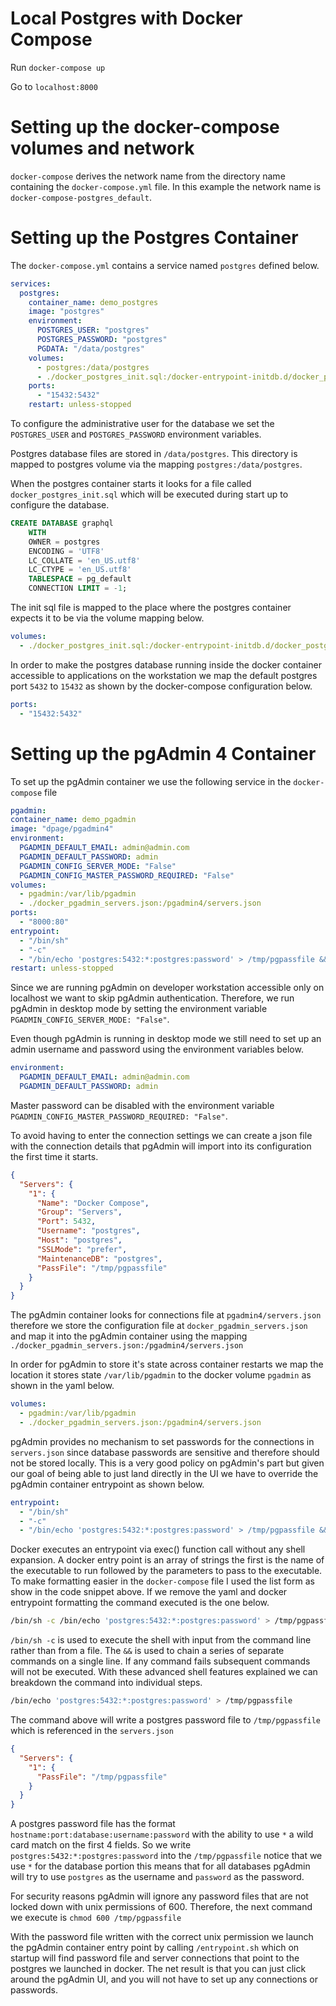 # Local Postgres with Docker Compose

Run `docker-compose up`

Go to `localhost:8000`

# Setting up the docker-compose volumes and network

`docker-compose` derives the network name from the directory name containing the
`docker-compose.yml` file. In this example the network name is `docker-compose-postgres_default`.

# Setting up the Postgres Container

The `docker-compose.yml` contains a service named `postgres` defined below.

```yml
services:
  postgres:
    container_name: demo_postgres
    image: "postgres"
    environment:
      POSTGRES_USER: "postgres"
      POSTGRES_PASSWORD: "postgres"
      PGDATA: "/data/postgres"
    volumes:
      - postgres:/data/postgres
      - ./docker_postgres_init.sql:/docker-entrypoint-initdb.d/docker_postgres_init.sql
    ports:
      - "15432:5432"
    restart: unless-stopped
```

To configure the administrative user for the database we set the `POSTGRES_USER` and
`POSTGRES_PASSWORD` environment variables.

Postgres database files are stored in `/data/postgres`.
This directory is mapped to postgres volume via the mapping `postgres:/data/postgres`.

When the postgres container starts it looks for a file called `docker_postgres_init.sql`
which will be executed during start up to configure the database.

```SQL
CREATE DATABASE graphql
    WITH
    OWNER = postgres
    ENCODING = 'UTF8'
    LC_COLLATE = 'en_US.utf8'
    LC_CTYPE = 'en_US.utf8'
    TABLESPACE = pg_default
    CONNECTION LIMIT = -1;
```

The init sql file is mapped to the place where the postgres container expects it to
be via the volume mapping below.

```yaml
volumes:
  - ./docker_postgres_init.sql:/docker-entrypoint-initdb.d/docker_postgres_init.sql
```

In order to make the postgres database running inside the docker container accessible to
applications on the workstation we map the default postgres port `5432` to
`15432` as shown by the docker-compose configuration below.

```yaml
ports:
  - "15432:5432"
```

# Setting up the pgAdmin 4 Container

To set up the pgAdmin container we use the following service in the `docker-compose` file

```yaml
pgadmin:
container_name: demo_pgadmin
image: "dpage/pgadmin4"
environment:
  PGADMIN_DEFAULT_EMAIL: admin@admin.com
  PGADMIN_DEFAULT_PASSWORD: admin
  PGADMIN_CONFIG_SERVER_MODE: "False"
  PGADMIN_CONFIG_MASTER_PASSWORD_REQUIRED: "False"
volumes:
  - pgadmin:/var/lib/pgadmin
  - ./docker_pgadmin_servers.json:/pgadmin4/servers.json
ports:
  - "8000:80"
entrypoint:
  - "/bin/sh"
  - "-c"
  - "/bin/echo 'postgres:5432:*:postgres:password' > /tmp/pgpassfile && chmod 600 /tmp/pgpassfile && /entrypoint.sh"
restart: unless-stopped
```

Since we are running pgAdmin on developer workstation accessible only on localhost we want to
skip pgAdmin authentication. Therefore, we run pgAdmin in desktop mode by setting the
environment variable `PGADMIN_CONFIG_SERVER_MODE: "False"`.

Even though pgAdmin is running in desktop mode we still need to set up an admin
username and password using the environment variables below.

```yaml
environment:
  PGADMIN_DEFAULT_EMAIL: admin@admin.com
  PGADMIN_DEFAULT_PASSWORD: admin
```

Master password can be disabled with the environment variable `PGADMIN_CONFIG_MASTER_PASSWORD_REQUIRED: "False"`.

To avoid having to enter the connection settings we can create a json file with the connection
details that pgAdmin will import into its configuration the first time it starts.

```json
{
  "Servers": {
    "1": {
      "Name": "Docker Compose",
      "Group": "Servers",
      "Port": 5432,
      "Username": "postgres",
      "Host": "postgres",
      "SSLMode": "prefer",
      "MaintenanceDB": "postgres",
      "PassFile": "/tmp/pgpassfile"
    }
  }
}
```

The pgAdmin container looks for connections file at `pgadmin4/servers.json` therefore
we store the configuration file at `docker_pgadmin_servers.json` and map it into
the pgAdmin container using the mapping `./docker_pgadmin_servers.json:/pgadmin4/servers.json`

In order for pgAdmin to store it's state across container restarts we map the location
it stores state `/var/lib/pgadmin` to the docker volume `pgadmin` as shown in the yaml
below.

```yaml
volumes:
  - pgadmin:/var/lib/pgadmin
  - ./docker_pgadmin_servers.json:/pgadmin4/servers.json
```

pgAdmin provides no mechanism to set passwords for the connections in `servers.json` since
database passwords are sensitive and therefore should not be stored locally. This is a
very good policy on pgAdmin's part but given our goal of being able to just land directly
in the UI we have to override the pgAdmin container entrypoint as shown below.

```yaml
entrypoint:
  - "/bin/sh"
  - "-c"
  - "/bin/echo 'postgres:5432:*:postgres:password' > /tmp/pgpassfile && chmod 600 /tmp/pgpassfile && /entrypoint.sh"
```

Docker executes an entrypoint via exec() function call without any shell expansion.
A docker entry point is an array of strings the first is the name of the executable
to run followed by the parameters to pass to the executable. To make formatting easier in the
`docker-compose` file I used the list form as show in the code snippet above.
If we remove the yaml and docker entrypoint formatting the command executed is the one below.

```bash
/bin/sh -c /bin/echo 'postgres:5432:*:postgres:password' > /tmp/pgpassfile && chmod 600 /tmp/pgpassfile && /entrypoint.sh
```

`/bin/sh -c` is used to execute the shell with input from the command line rather than from a file.
The `&&` is used to chain a series of separate commands on a single line. If any command fails
subsequent commands will not be executed. With these advanced shell features explained we can
breakdown the command into individual steps.

```bash
/bin/echo 'postgres:5432:*:postgres:password' > /tmp/pgpassfile
```

The command above will write a postgres password file to `/tmp/pgpassfile` which is referenced
in the `servers.json`

```json
{
  "Servers": {
    "1": {
      "PassFile": "/tmp/pgpassfile"
    }
  }
}
```

A postgres password file has the format `hostname:port:database:username:password` with
the ability to use `*` a wild card match on the first 4 fields. So we write
`postgres:5432:*:postgres:password` into the `/tmp/pgpassfile` notice that we use
`*` for the database portion this means that for all databases pgAdmin will try to use
`postgres` as the username and `password` as the password.

For security reasons pgAdmin will ignore any password files that are not locked down with
unix permissions of 600. Therefore, the next command we execute is `chmod 600 /tmp/pgpassfile`

With the password file written with the correct unix permission we launch the pgAdmin container
entry point by calling `/entrypoint.sh` which on startup will find password file and server
connections that point to the postgres we launched in docker. The net result is that you can
just click around the pgAdmin UI, and you will not have to set up any connections or passwords.
